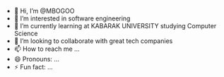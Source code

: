 - 👋 Hi, I’m @MBOGOO
- 👀 I’m interested in software engineering
- 🌱 I’m currently learning at KABARAK UNIVERSITY studying Computer Science
- 💞️ I’m looking to collaborate with great tech companies 
- 📫 How to reach me ...
- 😄 Pronouns: ...
- ⚡ Fun fact: ...

<!---
MBOGOO/MBOGOO is a ✨ special ✨ repository because its `README.md` (this file) appears on your GitHub profile.
You can click the Preview link to take a look at your changes.
--->

